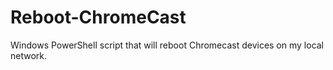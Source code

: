 # Reboot-ChromeCast
Windows PowerShell script that will reboot Chromecast devices on my local network.
